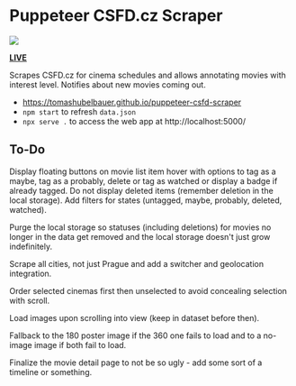 # Puppeteer CSFD.cz Scraper

[
  ![](https://tomashubelbauer.visualstudio.com/puppeteer-csfd-cz-scraper/_apis/build/status/TomasHubelbauer.puppeteer-csfd-scraper?branchName=master)
](https://tomashubelbauer.visualstudio.com/puppeteer-csfd-cz-scraper/_build/latest)

[**LIVE**](https://tomashubelbauer.github.io/puppeteer-csfd-scraper)

Scrapes CSFD.cz for cinema schedules and allows annotating movies with interest
level. Notifies about new movies coming out.

- https://tomashubelbauer.github.io/puppeteer-csfd-scraper
- `npm start` to refresh `data.json`
- `npx serve .` to access the web app at http://localhost:5000/

## To-Do

Display floating buttons on movie list item hover with options to tag as a maybe,
tag as a probably, delete or tag as watched or display a badge if already tagged.
Do not display deleted items (remember deletion in the local storage).
Add filters for states (untagged, maybe, probably, deleted, watched).

Purge the local storage so statuses (including deletions) for movies no longer
in the data get removed and the local storage doesn't just grow indefinitely.

Scrape all cities, not just Prague and add a switcher and geolocation integration.

Order selected cinemas first then unselected to avoid concealing selection with
scroll.

Load images upon scrolling into view (keep in dataset before then).

Fallback to the 180 poster image if the 360 one fails to load and to a no-image
image if both fail to load.

Finalize the movie detail page to not be so ugly - add some sort of a timeline
or something.
